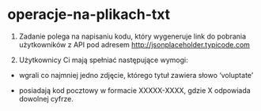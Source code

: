 # operacje-na-plikach-txt

1. Zadanie polega na napisaniu kodu, który wygeneruje link do
pobrania użytkowników z API pod adresem http://jsonplaceholder.typicode.com


2. Użytkownicy Ci mają spełniać następujące wymogi:

- wgrali co najmniej jedno zdjęcie, którego tytuł zawiera słowo
‘voluptate’

- posiadają kod pocztowy w formacie XXXXX-XXXX, gdzie X odpowiada
dowolnej cyfrze.
